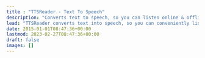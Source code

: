 ```yaml
---
title : "TTSReader - Text To Speech"
description: "Converts text to speech, so you can listen online & offline to any text, website, PDF file & ebook. Supports mp3 generation for voiceover & commercial use."
lead: "TTSReader converts text into speech, so you can conveniently listen to any custom text, website, PDF & ebook. Use our player to listen now or later, or generate mp3 audio files for voiceover & commercial use."
date: 2015-01-01T08:47:36+00:00
lastmod: 2023-02-27T08:47:36+00:00
draft: false
images: []
---
```

